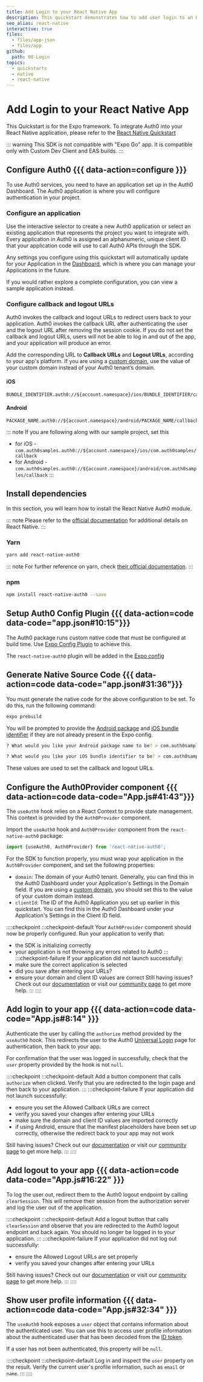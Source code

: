 ```yaml
---
title: Add Login to your React Native App
description: This quickstart demonstrates how to add user login to an React Native application using Auth0.
seo_alias: react-native
interactive: true
files:
  - files/app-json
  - files/app
github:
  path: 00-Login
topics: 
  - quickstarts 
  - native 
  - react-native
---
```


# Add Login to your React Native App

<!-- markdownlint-disable MD002 MD012 MD041 -->

This Quickstart is for the Expo framework. To integrate Auth0 into your React Native application, please refer to the [React Native Quickstart](https://auth0.com/docs/quickstart/native/react-native/interactive)

::: warning
This SDK is not compatible with "Expo Go" app. It is compatible only with Custom Dev Client and EAS builds.
:::

## Configure Auth0 {{{ data-action=configure }}}

To use Auth0 services, you need to have an application set up in the Auth0 Dashboard. The Auth0 application is where you will configure authentication in your project.

### Configure an application

Use the interactive selector to create a new Auth0 application or select an existing application that represents the project you want to integrate with. Every application in Auth0 is assigned an alphanumeric, unique client ID that your application code will use to call Auth0 APIs through the SDK.

Any settings you configure using this quickstart will automatically update for your Application in the <a href="${manage_url}/#/">Dashboard</a>, which is where you can manage your Applications in the future.

If you would rather explore a complete configuration, you can view a sample application instead.

### Configure callback and logout URLs

Auth0 invokes the callback and logout URLs to redirect users back to your application. Auth0 invokes the callback URL after authenticating the user and the logout URL after removing the session cookie. If you do not set the callback and logout URLs, users will not be able to log in and out of the app, and your application will produce an error.

Add the corresponding URL to **Callback URLs** and **Logout URLs**, according to your app's platform. If you are using a [custom domain](/customize/custom-domains), use the value of your custom domain instead of your Auth0 tenant’s domain.

#### iOS
```text
BUNDLE_IDENTIFIER.auth0://${account.namespace}/ios/BUNDLE_IDENTIFIER/callback
```

#### Android
```text
PACKAGE_NAME.auth0://${account.namespace}/android/PACKAGE_NAME/callback
```

::: note
If you are following along with our sample project, set this
- for iOS - `com.auth0samples.auth0://${account.namespace}/ios/com.auth0samples/callback`
- for Android - `com.auth0samples.auth0://${account.namespace}/android/com.auth0samples/callback`
:::

## Install dependencies 

In this section, you will learn how to install the React Native Auth0 module.

::: note
Please refer to the [official documentation](https://facebook.github.io/react-native/) for additional details on React Native.
:::

### Yarn

```bash
yarn add react-native-auth0
```

::: note
For further reference on yarn, check [their official documentation](https://yarnpkg.com/en/docs).
:::

### npm

```bash
npm install react-native-auth0 --save
```

## Setup Auth0 Config Plugin {{{ data-action=code data-code="app.json#10:15"}}}

The Auth0 package runs custom native code that must be configured at build time. Use [Expo Config Plugin](https://docs.expo.dev/guides/config-plugins/) to achieve this.

The `react-native-auth0` plugin will be added in the [Expo config](https://docs.expo.dev/workflow/configuration/)

## Generate Native Source Code {{{ data-action=code data-code="app.json#31:36"}}}

You must generate the native code for the above configuration to be set. To do this, run the following command:

```bash
expo prebuild
```

You will be prompted to provide the [Android package](https://github.com/expo/fyi/blob/main/android-package.md) and [iOS bundle identifier](https://github.com/expo/fyi/blob/main/bundle-identifier.md) if they are not already present in the Expo config. 

```bash
? What would you like your Android package name to be? > com.auth0samples # or your desired package name

? What would you like your iOS bundle identifier to be? > com.auth0samples # or your desired bundle identifier
```

These values are used to set the callback and logout URLs.

## Configure the Auth0Provider component {{{ data-action=code data-code="App.js#41:43"}}}

The `useAuth0` hook relies on a React Context to provide state management. This context is provided by the `Auth0Provider` component.

Import the `useAuth0` hook and `Auth0Provider` component from the `react-native-auth0` package:

```js
import {useAuth0, Auth0Provider} from 'react-native-auth0';
```

For the SDK to function properly, you must wrap your application in the `Auth0Provider` component, and set the following properties:

- `domain`: The domain of your Auth0 tenant. Generally, you can find this in the Auth0 Dashboard under your Application's Settings in the Domain field. If you are using a [custom domain](https://auth0.com/docs/custom-domains), you should set this to the value of your custom domain instead.
- `clientId`: The ID of the Auth0 Application you set up earlier in this quickstart. You can find this in the Auth0 Dashboard under your Application's Settings in the Client ID field.

::::checkpoint
:::checkpoint-default
Your `Auth0Provider` component should now be properly configured. Run your application to verify that:
- the SDK is initializing correctly
- your application is not throwing any errors related to Auth0
:::
:::checkpoint-failure
If your application did not launch successfully:
- make sure the correct application is selected
- did you save after entering your URLs?
- ensure your domain and client ID values are correct
Still having issues? Check out our [documentation](https://auth0.com/docs) or visit our [community page](https://community.auth0.com) to get more help.
:::
::::

## Add login to your app {{{ data-action=code data-code="App.js#8:14" }}}

Authenticate the user by calling the `authorize` method provided by the `useAuth0` hook. This redirects the user to the Auth0 [Universal Login](https://auth0.com/docs/authenticate/login/auth0-universal-login) page for authentication, then back to your app.

For confirmation that the user was logged in successfully, check that the `user` property provided by the hook is not `null`.

::::checkpoint
:::checkpoint-default
Add a button component that calls `authorize` when clicked. Verify that you are redirected to the login page and then back to your application.
:::
:::checkpoint-failure
If your application did not launch successfully:

- ensure you set the Allowed Callback URLs are correct
- verify you saved your changes after entering your URLs
- make sure the domain and client ID values are imported correctly
- if using Android, ensure that the manifest placeholders have been set up correctly, otherwise the redirect back to your app may not work

Still having issues? Check out our [documentation](https://auth0.com/docs) or visit our [community page](https://community.auth0.com) to get more help.
:::
::::

## Add logout to your app {{{ data-action=code data-code="App.js#16:22" }}}

To log the user out, redirect them to the Auth0 logout endpoint by calling `clearSession`. This will remove their session from the authorization server and log the user out of the application.

::::checkpoint
:::checkpoint-default
Add a logout button that calls `clearSession` and observe that you are redirected to the Auth0 logout endpoint and back again. You should no longer be logged in to your application.
:::
:::checkpoint-failure
If your application did not log out successfully:

- ensure the Allowed Logout URLs are set properly
- verify you saved your changes after entering your URLs

Still having issues? Check out our [documentation](https://auth0.com/docs) or visit our [community page](https://community.auth0.com) to get more help.
:::
::::

## Show user profile information {{{ data-action=code data-code="App.js#32:34" }}}

The `useAuth0` hook exposes a `user` object that contains information about the authenticated user. You can use this to access user profile information about the authenticated user that has been decoded from the [ID token](https://auth0.com/docs/secure/tokens/id-tokens).

If a user has not been authenticated, this property will be `null`.

::::checkpoint
:::checkpoint-default
Log in and inspect the `user` property on the result. Verify the current user's profile information, such as `email` or `name`.
:::
::::
